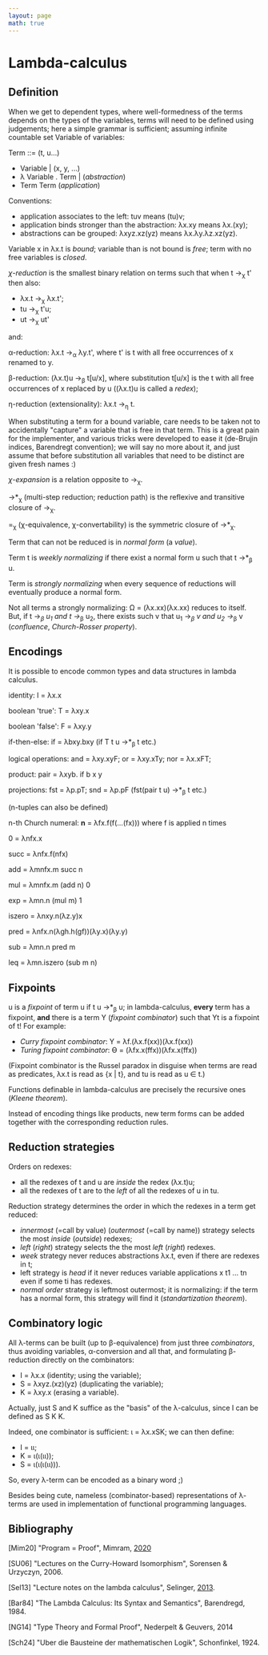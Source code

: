 ```yaml
---
layout: page
math: true
---
```

# Lambda-calculus #

## Definition ##

When we get to dependent types, where well-formedness of the terms depends on the
types of the variables, terms will need to be defined using judgements; here a
simple grammar is sufficient; assuming infinite countable set Variable of variables:

Term ::=          (t, u...)
 - Variable |     (x, y, ...)
 - λ Variable . Term |  (_abstraction_)
 - Term Term            (_application_)

Conventions:
  - application associates to the left: tuv means (tu)v;
  - application binds stronger than the abstraction: λx.xy means λx.(xy);
  - abstractions can be grouped: λxyz.xz(yz) means λx.λy.λz.xz(yz).

Variable x in λx.t is _bound_; variable than is not bound is _free_;
term with no free variables is _closed_.

_χ-reduction_ is the smallest binary relation on terms
such that when t →<sub>χ</sub> t' then also:
- λx.t →<sub>χ</sub> λx.t';
- tu →<sub>χ</sub> t'u;
- ut →<sub>χ</sub> ut'

and:

α-reduction: λx.t →<sub>α</sub> λy.t', where t' is t with all free occurrences of x renamed to y.

β-reduction: (λx.t)u →<sub>β</sub> t[u/x], where substitution t[u/x] is the t
with all free occurrences of x replaced by u ((λx.t)u is called a _redex_);

η-reduction (extensionality): λx.t →<sub>η</sub> t.

When substituting a term for a bound variable, care needs to be taken not to
accidentally "capture" a variable that is free in that term. This is a great pain
for the implementer, and various tricks were developed to ease it (de-Brujin
indices, Barendregt convention); we will say no more about it, and just assume
that before substitution all variables that need to be distinct are given fresh names :)

_χ-expansion_ is a relation opposite to →<sub>χ</sub>. 

→*<sub>χ</sub> (multi-step reduction; reduction path) is the reflexive and transitive
closure of →<sub>χ</sub>.

=<sub>χ</sub> (χ-equivalence, χ-convertability) is the symmetric closure
of →*<sub>χ</sub>.

Term that can not be reduced is in _normal form_ (a _value_).

Term t is _weekly normalizing_ if there exist a normal form u such that t →*<sub>β</sub> u.

Term is _strongly normalizing_ when every sequence of reductions will eventually produce a
normal form.

Not all terms a strongly normalizing: Ω = (λx.xx)(λx.xx) reduces
to itself. But, if t →*<sub>β</sub> u<sub>1</sub> and t →*<sub>β</sub> u<sub>2</sub>,
there exists such v that u<sub>1</sub> →*<sub>β</sub> v and u<sub>2</sub> →*<sub>β</sub> v
(_confluence_, _Church-Rosser property_).


## Encodings ##

It is possible to encode common types and data structures in lambda calculus.

identity: I = λx.x

boolean 'true': T = λxy.x

boolean 'false': F = λxy.y

if-then-else: if = λbxy.bxy (if T t u →*<sub>β</sub> t etc.)

logical operations: and = λxy.xyF; or = λxy.xTy; nor = λx.xFT;

product: pair = λxyb. if b x y 

projections: fst = λp.pT; snd = λp.pF (fst(pair t u) →*<sub>β</sub> t etc.)

(n-tuples can also be defined)

n-th Church numeral: **n** = λfx.f(f(...(fx))) where f is applied n times

0 = λnfx.x

succ = λnfx.f(nfx)

add = λmnfx.m succ n

mul = λmnfx.m (add n) 0

exp = λmn.n (mul m) 1

iszero = λnxy.n(λz.y)x

pred = λnfx.n(λgh.h(gf))(λy.x)(λy.y)

sub = λmn.n pred m

leq = λmn.iszero (sub m n)

## Fixpoints ##

u is a _fixpoint_ of term u if t u →*<sub>β</sub> u; in lambda-calculus,
**every** term has a fixpoint, **and** there is a term Y (_fixpoint combinator_)
such that Yt is a fixpoint of t! For example:
- _Curry fixpoint combinator_: Y = λf.(λx.f(xx))(λx.f(xx))
- _Turing fixpoint combinator_: ϴ = (λfx.x(ffx))(λfx.x(ffx))

(Fixpoint combinator is the Russel paradox in disguise when terms are read as
predicates, λx.t is read as {x | t}, and tu is read as u ∈ t.)

Functions definable in lambda-calculus are precisely the recursive ones 
(_Kleene theorem_).

Instead of encoding things like products, new term forms can be added
together with the corresponding reduction rules.

## Reduction strategies ##

Orders on redexes:
 - all the redexes of t and u are _inside_ the redex (λx.t)u;
 - all the redexes of t are to the _left_ of all the redexes of u in tu.

Reduction strategy determines the order in which the redexes in a term get reduced:
- _innermost_ (=call by value) (_outermost_ (=call by name)) strategy selects the most _inside_ (_outside_) redexes;
- _left_ (_right_) strategy selects the the most _left_ (_right_) redexes.
- _week_ strategy never reduces abstractions λx.t, even if there are redexes in t;
- left strategy is _head_ if it never reduces variable applications x t1 ... tn even
  if some ti has redexes.
- _normal order_ strategy is leftmost outermost; it is normalizing: if the term has
  a normal form, this strategy will find it (_standartization theorem_).

## Combinatory logic ##

All λ-terms can be built (up to β-equivalence) from just three _combinators_, thus avoiding
variables, α-conversion and all that, and formulating β-reduction directly on the combinators:
- I = λx.x (identity; using the variable);
- S = λxyz.(xz)(yz) (duplicating the variable);
- K = λxy.x (erasing a variable).

Actually, just S and K suffice as the "basis" of the λ-calculus, 
since I can be defined as S K K.

Indeed, one combinator is sufficient: ι = λx.xSK; we can then define:
- I = ιι;
- K = ι(ι(ιι));
- S = ι(ι(ι(ιι))).

So, every λ-term can be encoded as a binary word ;)

Besides being cute, nameless (combinator-based) representations of λ-terms are
used in implementation of functional programming languages.

## Bibliography ##

[Mim20] "Program = Proof", Mimram, [2020](https://www.lix.polytechnique.fr/Labo/Samuel.Mimram/teaching/INF551/course.pdf)

[SU06] "Lectures on the Curry-Howard Isomorphism", Sorensen & Urzyczyn, 2006.

[Sel13] "Lecture notes on the lambda calculus", Selinger, [2013](https://arxiv.org/pdf/0804.3434.pdf).

[Bar84] "The Lambda Calculus: Its Syntax and Semantics", Barendregd, 1984.

[NG14] "Type Theory and Formal Proof", Nederpelt & Geuvers, 2014

[Sch24] "Uber die Bausteine der mathematischen Logik", Schonfinkel, 1924.